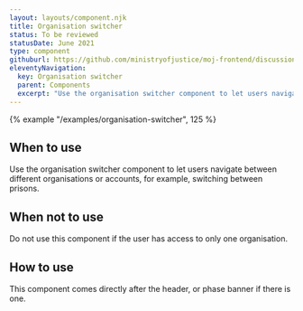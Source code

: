 ```yaml
---
layout: layouts/component.njk
title: Organisation switcher
status: To be reviewed
statusDate: June 2021
type: component
githuburl: https://github.com/ministryofjustice/moj-frontend/discussions/239
eleventyNavigation:
  key: Organisation switcher
  parent: Components
  excerpt: "Use the organisation switcher component to let users navigate between different organisations or accounts, for example, switching between prisons."
---
```


{% example "/examples/organisation-switcher", 125 %}

## When to use

Use the organisation switcher component to let users navigate between different organisations or accounts, for example, switching between prisons.

## When not to use

Do not use this component if the user has access to only one organisation.

## How to use

This component comes directly after the header, or phase banner if there is one.
